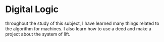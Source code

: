 # Digital Logic

throughout the study of this subject, I have learned many things related to the algorithm for machines. I also learn how to use a deed and make a project about the system of lift.
